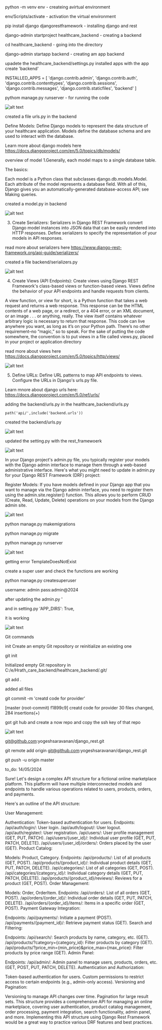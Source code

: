 python -m venv env  - createing avirtual environment

env/Scripts/activate - activation the virtual environment

pip install django djangorestframework  - installing django and rest

django-admin startproject healthcare_backend  - creating a backend 

cd healthcare_backend - going into the directory

django-admin startapp backend - creating am app backend

upadete the healthcare_backend/settings.py installed apps with the app create 'backend'

INSTALLED_APPS = [
    'django.contrib.admin',
    'django.contrib.auth',
    'django.contrib.contenttypes',
    'django.contrib.sessions',
    'django.contrib.messages',
    'django.contrib.staticfiles',
    'backend'
]

pythom manage.py runserver  - for running the code

![alt text](image.png)  

created a file urls.py in the backend

Define Models:
Define Django models to represent the data structure of your healthcare application. Models define the database schema and are used to interact with the database.

Learn more about django models here https://docs.djangoproject.com/en/5.0/topics/db/models/

overview of model 
1.Generally, each model maps to a single database table.

The basics:

Each model is a Python class that subclasses django.db.models.Model.
Each attribute of the model represents a database field.
With all of this, Django gives you an automatically-generated database-access API; see Making queries.


created a model.py in backend

![alt text](image-1.png)

3. Create Serializers:
Serializers in Django REST Framework convert Django model instances into JSON data that can be easily rendered into HTTP responses. Define serializers to specify the representation of your models in API responses.

read more about serializers here https://www.django-rest-framework.org/api-guide/serializers/

created a file backend/serializers.py

![alt text](image-2.png)


4. Create Views (API Endpoints):
Create views using Django REST Framework's class-based views or function-based views. Views define the behavior of your API endpoints and handle requests from clients.

A view function, or view for short, is a Python function that takes a web request and returns a web response. This response can be the HTML contents of a web page, or a redirect, or a 404 error, or an XML document, or an image . . . or anything, really. The view itself contains whatever arbitrary logic is necessary to return that response. This code can live anywhere you want, as long as it’s on your Python path. There’s no other requirement–no “magic,” so to speak. For the sake of putting the code somewhere, the convention is to put views in a file called views.py, placed in your project or application directory

read more about views here https://docs.djangoproject.com/en/5.0/topics/http/views/

![alt text](image-3.png)

5. Define URLs:
Define URL patterns to map API endpoints to views. Configure the URLs in Django's urls.py file.

Learn mnore about django urls here: https://docs.djangoproject.com/en/5.0/ref/urls/

adding the backend/urls.py in the healthcare_backend/urls.py 

    path('api/',include('backend.urls'))

created the backend/urls.py 

![alt text](image-4.png)

updated the setting.py with the rest_framewoerk

![alt text](image-5.png)



In your Django project's admin.py file, you typically register your models with the Django admin interface to manage them through a web-based administrative interface. Here's what you might need to update in admin.py for your Django REST Framework (DRF) project:

Register Models:
If you have models defined in your Django app that you want to manage via the Django admin interface, you need to register them using the admin.site.register() function. This allows you to perform CRUD (Create, Read, Update, Delete) operations on your models from the Django admin site.

![alt text](image-6.png)

python manage.py makemigrations

python manage.py migrate

python manage.py runserver

![alt text](image-7.png)

getting error TemplateDoesNotExist


create a super user and check the functions are working

python manage.py createsuperuser

username: admin
pass:admin@2024


after updating the admin.py '

and in setting.py         'APP_DIRS': True,

it is working

![alt text](image-8.png)


Git commands

init      Create an empty Git repository or reinitialize an existing one

git init 

Initialized empty Git repository in C:/e/Hrath_care_backend/healthcare_backend/.git/

git add .

added all files

git commit -m 'creatd code for provider'

[master (root-commit) f1899c9] creatd code for provider
 30 files changed, 284 insertions(+)

 got git hub and create a now repo and copy the ssh key of that repo 

![alt text](image-9.png)

 git@github.com:yogeshsaravanan/django_rest.git

 git remote add origin git@github.com:yogeshsaravanan/django_rest.git

 git push -u origin master



 to_do: 14/05/2024

 Sure! Let's design a complex API structure for a fictional online marketplace platform. This platform will have multiple interconnected models and endpoints to handle various operations related to users, products, orders, and payments.

Here's an outline of the API structure:

User Management:

Authentication: Token-based authentication for users.
Endpoints:
/api/auth/login/: User login.
/api/auth/logout/: User logout.
/api/auth/register/: User registration.
/api/users/: User profile management (GET, PUT, PATCH).
/api/users/{user_id}/: Individual user profile (GET, PUT, PATCH, DELETE).
/api/users/{user_id}/orders/: Orders placed by the user (GET).
Product Catalog:

Models: Product, Category.
Endpoints:
/api/products/: List of all products (GET, POST).
/api/products/{product_id}/: Individual product details (GET, PUT, PATCH, DELETE).
/api/categories/: List of all categories (GET, POST).
/api/categories/{category_id}/: Individual category details (GET, PUT, PATCH, DELETE).
/api/products/{product_id}/reviews/: Reviews for a product (GET, POST).
Order Management:

Models: Order, OrderItem.
Endpoints:
/api/orders/: List of all orders (GET, POST).
/api/orders/{order_id}/: Individual order details (GET, PUT, PATCH, DELETE).
/api/orders/{order_id}/items/: Items in a specific order (GET, POST).
Payment Gateway Integration:

Endpoints:
/api/payments/: Initiate a payment (POST).
/api/payments/{payment_id}/: Retrieve payment status (GET).
Search and Filtering:

Endpoints:
/api/search/: Search products by name, category, etc. (GET).
/api/products/?category={category_id}: Filter products by category (GET).
/api/products/?price_min={min_price}&price_max={max_price}: Filter products by price range (GET).
Admin Panel:

Endpoints:
/api/admin/: Admin panel to manage users, products, orders, etc. (GET, POST, PUT, PATCH, DELETE).
Authentication and Authorization:

Token-based authentication for users.
Custom permissions to restrict access to certain endpoints (e.g., admin-only access).
Versioning and Pagination:

Versioning to manage API changes over time.
Pagination for large result sets.
This structure provides a comprehensive API for managing an online marketplace, covering user authentication, product catalog management, order processing, payment integration, search functionality, admin panel, and more. Implementing this API structure using Django Rest Framework would be a great way to practice various DRF features and best practices.
